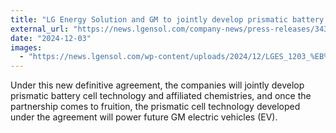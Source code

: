 ```yaml
---
title: "LG Energy Solution and GM to jointly develop prismatic battery cell technology"
external_url: "https://news.lgensol.com/company-news/press-releases/3436/"
date: "2024-12-03"
images:
  - "https://news.lgensol.com/wp-content/uploads/2024/12/LGES_1203_%EB%89%B4%EC%8A%A4%EB%A3%B8%EC%8D%B8%EB%84%A4%EC%9D%BC-400x235.png"
---
```


Under this new definitive agreement, the companies will jointly develop prismatic battery cell technology and affiliated chemistries, and once the partnership comes to fruition, the prismatic cell technology developed under the agreement will power future GM electric vehicles (EV).